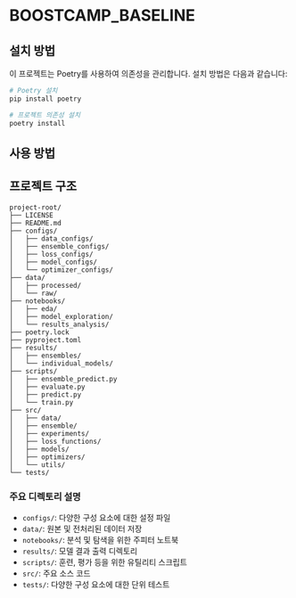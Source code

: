 # BOOSTCAMP_BASELINE

## 설치 방법
이 프로젝트는 Poetry를 사용하여 의존성을 관리합니다. 설치 방법은 다음과 같습니다:

```bash
# Poetry 설치
pip install poetry

# 프로젝트 의존성 설치
poetry install
```

## 사용 방법

## 프로젝트 구조
```
project-root/
├── LICENSE
├── README.md
├── configs/
│   ├── data_configs/
│   ├── ensemble_configs/
│   ├── loss_configs/
│   ├── model_configs/
│   └── optimizer_configs/
├── data/
│   ├── processed/
│   └── raw/
├── notebooks/
│   ├── eda/
│   ├── model_exploration/
│   └── results_analysis/
├── poetry.lock
├── pyproject.toml
├── results/
│   ├── ensembles/
│   └── individual_models/
├── scripts/
│   ├── ensemble_predict.py
│   ├── evaluate.py
│   ├── predict.py
│   └── train.py
├── src/
│   ├── data/
│   ├── ensemble/
│   ├── experiments/
│   ├── loss_functions/
│   ├── models/
│   ├── optimizers/
│   └── utils/
└── tests/
```

### 주요 디렉토리 설명
- `configs/`: 다양한 구성 요소에 대한 설정 파일
- `data/`: 원본 및 전처리된 데이터 저장
- `notebooks/`: 분석 및 탐색을 위한 주피터 노트북
- `results/`: 모델 결과 출력 디렉토리
- `scripts/`: 훈련, 평가 등을 위한 유틸리티 스크립트
- `src/`: 주요 소스 코드
- `tests/`: 다양한 구성 요소에 대한 단위 테스트
